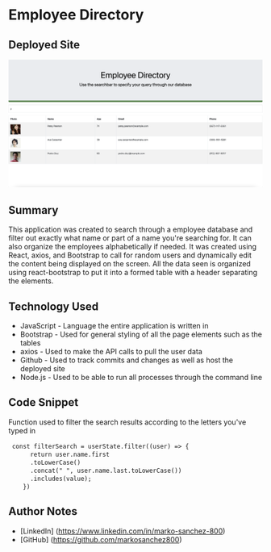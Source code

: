 # Employee Directory

## Deployed Site
![Image](empdir.png)

## Summary
This application was created to search through a employee database and filter out exactly what name or part of a name you're searching for.  It can also organize the employees alphabetically if needed.  It was created using React, axios, and Bootstrap to call for random users and dynamically edit the content being displayed on the screen.  All the data seen is organized using react-bootstrap to put it into a formed table with a header separating the elements.

## Technology Used
- JavaScript - Language the entire application is written in 
- Bootstrap - Used for general styling of all the page elements such as the tables
- axios - Used to make the API calls to pull the user data
- Github - Used to track commits and changes as well as host the deployed site
- Node.js - Used to be able to run all processes through the command line

## Code Snippet
Function used to filter the search results according to the letters you've typed in
```
 const filterSearch = userState.filter((user) => {
      return user.name.first
      .toLowerCase()
      .concat(" ", user.name.last.toLowerCase())
      .includes(value);
    })
```

## Author Notes
- [LinkedIn] (https://www.linkedin.com/in/marko-sanchez-800)
- [GitHub] (https://github.com/markosanchez800)